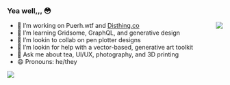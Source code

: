### Yea well,,, 😳
<img align="right" src="https://github-readme-stats.vercel.app/api/top-langs/?username=tonyketcham&show_icons=true&theme=nightowl&hide=php,plsql" />
<div>
  <ul>
    <li>🔭 I’m working on Puerh.wtf and <a href="https://disthing.co">Disthing.co</a></li>
    <li>🌱 I’m learning Gridsome, GraphQL, and generative design</li>
    <li>👯 I’m lookin to collab on pen plotter designs</li>
    <li>🤔 I’m lookin for help with a vector-based, generative art toolkit</li>
    <li>💬 Ask me about tea, UI/UX, photography, and 3D printing</li>
    <li>😄 Pronouns: he/they</li>
  </ul>
</div>

<img align="left" src="https://github-readme-stats.vercel.app/api?username=tonyketcham&show_icons=true&theme=nightowl&count_private=true" />
